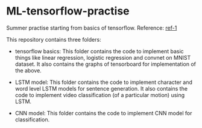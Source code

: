 # ML-tensorflow-practise
Summer practise starting from basics of tensorflow.
 Reference: [ref-1]

This repository contains three folders:

* tensorflow basics:
 This folder contains the code to implement basic things like linear regression, logistic regression and convnet on MNIST dataset. It also contains the graphs of tensorboard for implementation of the above.

* LSTM model:
 This folder contains the code to implement character and word level LSTM models for sentence generation. It also contains the code to implement video classification (of a particular motion) using LSTM.

* CNN model:
 This folder contains the code to implement CNN model for classification.

[ref-1]:https://github.com/chiphuyen/stanford-tensorflow-tutorials.git
